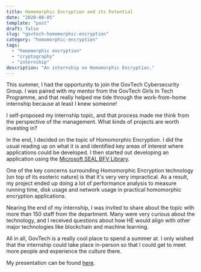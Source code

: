 ```yaml
---
title: Homomorphic Encryption and its Potential
date: "2020-08-05"
template: "post"
draft: false
slug: "govtech-homomorphic-encryption"
category: "homomorphic-encryption"
tags:
  - "homomorphic encryption"
  - "cryptography"
  - "internship"
description: "An internship on Homomorphic Encryption."
---
```


This summer, I had the opportunity to join the GovTech Cybersecurity Group. I was paired with my mentor from the GovTech Girls In Tech Programme, and that really helped me tide through the work-from-home internship because at least I knew someone!

I self-proposed my internship topic, and that process made me think from the perspective of the management. What kinds of projects are worth investing in?

In the end, I decided on the topic of Homomorphic Encryption. I did the usual reading up on what it is and identified key areas of interest where applications could be developed. I then started out developing an application using the [Microsoft SEAL BFV Library](https://github.com/microsoft/SEAL).

One of the key concerns surrounding Homomorphic Encryption technology (on top of its esoteric nature) is that it's very very impractical. As a result, my project ended up doing a lot of performance analysis to measure running time, disk usage and network usage in practical homomorphic encryption applications.

Nearing the end of my internship, I was invited to share about the topic with more than 150 staff from the department. Many were very curious about the technology, and I received questions about how HE would align with other major technologies like blockchain and machine learning.

All in all, GovTech is a really cool place to spend a summer at. I only wished that the internship could take place in-person so that I could get to meet more people and experience the culture there.

My presentation can be found [here](homomorphic-encryption-ppt.pdf).
